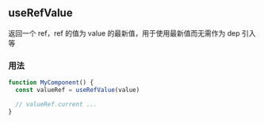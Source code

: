 ## useRefValue

返回一个 ref，ref 的值为 value 的最新值，用于使用最新值而无需作为 dep 引入等

### 用法

```javascript
function MyComponent() {
  const valueRef = useRefValue(value)

  // valueRef.current ...
}
```
